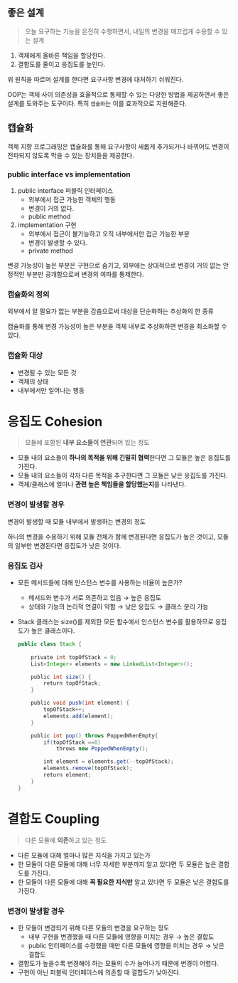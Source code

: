 ## 좋은 설계

> 오늘 요구하는 기능을 온전히 수행하면서, 내일의 변경을 매끄럽게 수용할 수 있는 설계
> 

1. 객체에게 올바른 책임을 할당한다.
2. 결합도를 줄이고 응집도를 높인다.

위 원칙을 따르며 설계를 한다면 요구사항 변경에 대처하기 쉬워진다.

OOP는 객체 사이 의존성을 효율적으로 통제할 수 있는 다양한 방법을 제공하면서 좋은 설계를 도와주는 도구이다. 특히 `캡슐화`는 이를 효과적으로 지원해준다.

## 캡슐화

객체 지향 프로그래밍은 캡슐화를 통해 요구사항이 새롭게 추가되거나 바뀌어도 변경이 전파되지 않도록 막을 수 있는 장치들을 제공한다.

### public interface vs implementation

1. public interface 퍼블릭 인터페이스
    - 외부에서 접근 가능한 객체의 행동
    - 변경이 거의 없다.
    - public method
2. implementation 구현
    - 외부에서 접근이 불가능하고 오직 내부에서만 접근 가능한 부분
    - 변경이 발생할 수 있다.
    - private method

변경 가능성이 높은 부분은 구현으로 숨기고, 외부에는 상대적으로 변경이 거의 없는 안정적인 부분만 공개함으로써 변경의 여파를 통제한다.

### 캡슐화의 정의

외부에서 알 필요가 없는 부분을 감춤으로써 대상을 단순화하는 추상화의 한 종류

캡슐화를 통해 변경 가능성이 높은 부분을 객체 내부로 추상화하면 변경을 최소화할 수 있다.

### 캡슐화 대상

- 변경될 수 있는 모든 것
- 객체의 상태
- 내부에서만 일어나는 행동

# 응집도 Cohesion

> 모듈에 포함된 **내부 요소들이 연관**되어 있는 정도
> 

- 모듈 내의 요소들이 **하나의 목적을 위해 긴밀히 협력**한다면 그 모듈은 높은 응집도를 가진다.
- 모듈 내의 요소들이 각자 다른 목적을 추구한다면 그 모듈은 낮은 응집도를 가진다.
- 객체/클래스에 얼마나 **관련 높은 책임들을 할당했는지**를 나타낸다.

### 변경이 발생할 경우

변경이 발생할 때 모듈 내부에서 발생하는 변경의 정도

하나의 변경을 수용하기 위해 모듈 전체가 함께 변경된다면 응집도가 높은 것이고, 모듈의 일부만 변경된다면 응집도가 낮은 것이다.

### 응집도 검사

- 모든 메서드들에 대해 인스턴스 변수를 사용하는 비율이 높은가?
    - 메서드와 변수가 서로 의존하고 있음 → 높은 응집도
    - 상태와 기능의 논리적 연결이 약함 → 낮은 응집도 → 클래스 분리 가능
- Stack 클래스는 size()를 제외한 모든 함수에서 인스턴스 변수를 활용하므로 응집도가 높은 클래스이다.
    
    ```java
    public class Stack {
            
        private int topOfStack = 0;
        List<Integer> elements = new LinkedList<Integer>();
    
        public int size() {
            return topOfStack;
        }
    
        public void push(int element) {
            topOfStack++;
            elements.add(element);
        }
    
        public int pop() throws PoppedWhenEmpty{
            if(topOfStack ==0)
                throws new PoppedWhenEmpty();
    
            int element = elements.get(--topOfStack);
            elements.remove(topOfStack);
            return element;
        }
    }
    ```
    

# 결합도 Coupling

> 다른 모듈에 **의존**하고 있는 정도
> 

- 다른 모듈에 대해 얼마나 많은 지식을 가지고 있는가
- 한 모듈이 다른 모듈에 대해 너무 자세한 부분까지 알고 있다면 두 모듈은 높은 결합도를 가진다.
- 한 모듈이 다른 모듈에 대해 **꼭 필요한 지식만** 알고 있다면 두 모듈은 낮은 결합도를 가진다.

### 변경이 발생할 경우

- 한 모듈이 변경되기 위해 다른 모듈의 변경을 요구하는 정도
    - 내부 구현을 변경했을 때 다른 모듈에 영향을 미치는 경우 → 높은 결합도
    - public 인터페이스를 수정했을 때만 다른 모듈에 영향을 미치는 경우 → 낮은 결합도
- 결합도가 높을수록 변경해야 하는 모듈의 수가 늘어나기 때문에 변경이 어렵다.
- 구현이 아닌 퍼블릭 인터페이스에 의존할 때 결합도가 낮아진다.
